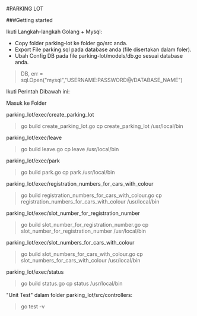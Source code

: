 #PARKING LOT

###Getting started

Ikuti Langkah-langkah Golang + Mysql:

- Copy folder parking-lot ke folder go/src anda.
- Export File parking.sql pada database anda (file disertakan dalam foler).
- Ubah Config DB pada file parking-lot/models/db.go sesuai database anda.

> DB, err = sql.Open("mysql","USERNAME:PASSWORD@/DATABASE_NAME")

Ikuti Perintah Dibawah ini:

Masuk ke Folder

parking_lot/exec/create_parking_lot
> go build create_parking_lot.go
cp create_parking_lot /usr/local/bin

parking_lot/exec/leave
> go build leave.go
cp leave /usr/local/bin

parking_lot/exec/park
> go build park.go
cp park /usr/local/bin

parking_lot/exec/registration_numbers_for_cars_with_colour
> go build registration_numbers_for_cars_with_colour.go
cp registration_numbers_for_cars_with_colour /usr/local/bin

parking_lot/exec/slot_number_for_registration_number
> go build slot_number_for_registration_number.go
cp slot_number_for_registration_number /usr/local/bin

parking_lot/exec/slot_numbers_for_cars_with_colour
> go build slot_numbers_for_cars_with_colour.go
cp slot_numbers_for_cars_with_colour /usr/local/bin

parking_lot/exec/status
> go build status.go
cp status /usr/local/bin

"Unit Test" dalam folder parking_lot/src/controllers:

> go test -v